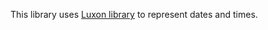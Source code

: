This library uses [Luxon library](https://www.npmjs.com/package/luxon) to represent dates and times.